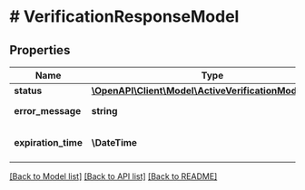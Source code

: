 # # VerificationResponseModel

## Properties

Name | Type | Description | Notes
------------ | ------------- | ------------- | -------------
**status** | [**\OpenAPI\Client\Model\ActiveVerificationModelStatus**](ActiveVerificationModelStatus.md) |  | [optional]
**error_message** | **string** | Error message. | [optional] [readonly]
**expiration_time** | **\DateTime** | Time when verification expires. | [optional] [readonly]

[[Back to Model list]](../../README.md#models) [[Back to API list]](../../README.md#endpoints) [[Back to README]](../../README.md)
